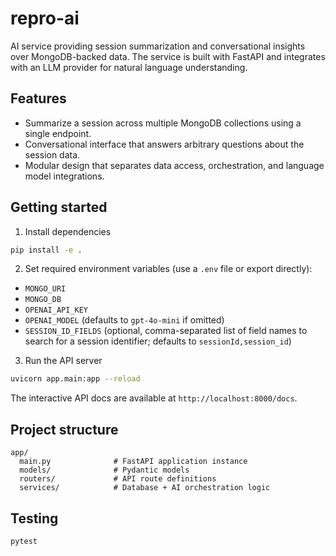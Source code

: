 # repro-ai

AI service providing session summarization and conversational insights over MongoDB-backed data. The service is built with FastAPI and integrates with an LLM provider for natural language understanding.

## Features

- Summarize a session across multiple MongoDB collections using a single endpoint.
- Conversational interface that answers arbitrary questions about the session data.
- Modular design that separates data access, orchestration, and language model integrations.

## Getting started

1. Install dependencies

```bash
pip install -e .
```

2. Set required environment variables (use a `.env` file or export directly):

- `MONGO_URI`
- `MONGO_DB`
- `OPENAI_API_KEY`
- `OPENAI_MODEL` (defaults to `gpt-4o-mini` if omitted)
- `SESSION_ID_FIELDS` (optional, comma-separated list of field names to search for a
  session identifier; defaults to `sessionId,session_id`)

3. Run the API server

```bash
uvicorn app.main:app --reload
```

The interactive API docs are available at `http://localhost:8000/docs`.

## Project structure

```
app/
  main.py              # FastAPI application instance
  models/              # Pydantic models
  routers/             # API route definitions
  services/            # Database + AI orchestration logic
```

## Testing

```bash
pytest
```
